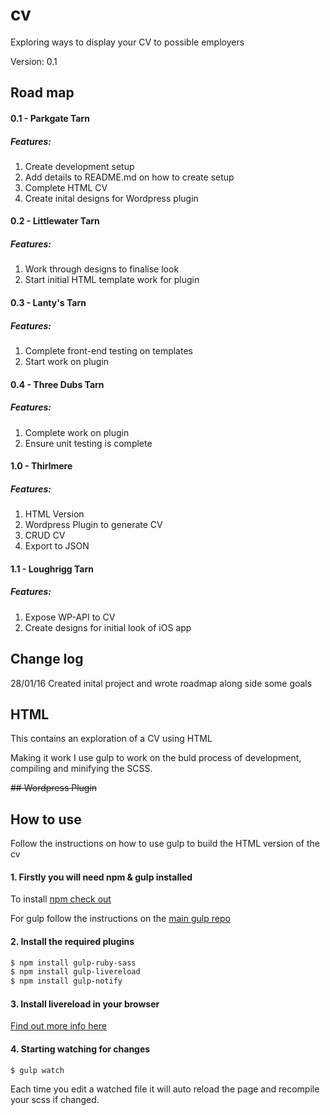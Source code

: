 # cv
Exploring ways to display your CV to possible employers

Version: 0.1

## Road map
#### 0.1 - Parkgate Tarn
##### Features:
1. Create development setup
2. Add details to README.md on how to create setup
3. Complete HTML CV
4. Create inital designs for Wordpress plugin

#### 0.2 - Littlewater Tarn
##### Features:
1. Work through designs to finalise look
2. Start initial HTML template work for plugin

#### 0.3 - Lanty's Tarn
##### Features:
1. Complete front-end testing on templates
2. Start work on plugin

#### 0.4 - Three Dubs Tarn
##### Features:
1. Complete work on plugin
2. Ensure unit testing is complete

#### 1.0 - Thirlmere
##### Features: 
1. HTML Version
2. Wordpress Plugin to generate CV
  1. CRUD CV 
  2. Export to JSON

#### 1.1 - Loughrigg Tarn
##### Features:
1. Expose WP-API to CV
2. Create designs for initial look of iOS app

## Change log
28/01/16 
Created inital project and wrote roadmap along side some goals

## HTML
This contains an exploration of a CV using HTML

Making it work
I use gulp to work on the buld process of development, compiling and minifying the SCSS.
<INSERT INSTRUCTIONS>

~~## Wordpress Plugin~~

## How to use
Follow the instructions on how to use gulp to build the HTML version of the cv

#### 1. Firstly you will need npm & gulp installed

To install [npm check out](https://docs.npmjs.com/getting-started/installing-node)

For gulp follow the instructions on the [main gulp repo](https://github.com/gulpjs/gulp/blob/master/docs/getting-started.md#1-install-gulp-globally)

#### 2. Install the required plugins

```sh
$ npm install gulp-ruby-sass
$ npm install gulp-livereload
$ npm install gulp-notify
```

#### 3. Install livereload in your browser

[Find out more info here](http://livereload.com/)

#### 4. Starting watching for changes

```sh
$ gulp watch
```

Each time you edit a watched file it will auto reload the page and recompile your scss if changed.